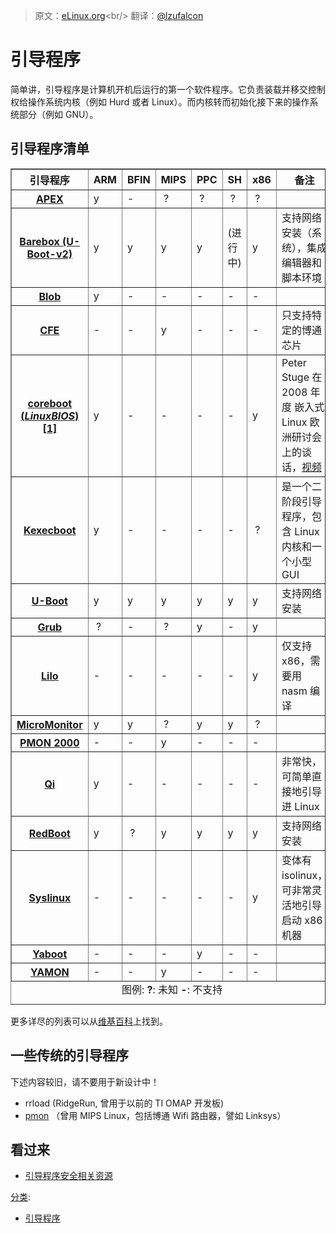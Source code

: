 > 原文：[eLinux.org](http://eLinux.org/Bootloader "http://eLinux.org/Bootloader")<br/>
> 翻译：[@lzufalcon](https://github.com/lzufalcon)


# 引导程序

简单讲，引导程序是计算机开机后运行的第一个软件程序。它负责装载并移交控制权给操作系统内核（例如 Hurd 或者 Linux）。而内核转而初始化接下来的操作系统部分（例如 GNU）。

## 引导程序清单

<table class="wikitable" border="1" cellspacing="0" cellpadding="4">
<caption align="bottom"> 图例: <b>?</b>: 未知 <b>-</b>: 不支持
</caption>
<tr>
<th> 引导程序  </th>
<th> ARM </th>
<th> BFIN </th>
<th> MIPS </th>
<th> PPC </th>
<th> SH </th>
<th> x86 </th>
<th> 备注
</th></tr>
<tr>
<th> <a href="http://elinux.org/APEX" title="APEX" class="mw-redirect">APEX</a>
</th>
<td>                 y  </td>
<td>   -  </td>
<td> &#160;?   </td>
<td> &#160;?  </td>
<td> &#160;?  </td>
<td> &#160;?  </td>
<td>
</td></tr>
<tr>
<th> <a href="http://elinux.org/Barebox" title="Barebox">Barebox (U-Boot-v2)</a>
</th>
<td>                 y  </td>
<td>   y  </td>
<td>   y  </td>
<td>  y  </td>
<td>  (进行中) </td>
<td>  y  </td>
<td> 支持网络安装（系统），集成编辑器和脚本环境
</td></tr>
<tr>
<th> <a href="http://elinux.org/Blob" title="Blob">Blob</a>
</th>
<td>                 y  </td>
<td>  -  </td>
<td>  -   </td>
<td>  -  </td>
<td>  -  </td>
<td>  -  </td>
<td>
</td></tr>
<tr>
<th> <a rel="nofollow" class="external text" href="http://www.linux-mips.org/wiki/Common_Firmware_Environment">CFE</a>
</th>
<td>                 -  </td>
<td>  -  </td>
<td>  y   </td>
<td>  -  </td>
<td>  -  </td>
<td>  -  </td>
<td> 只支持特定的博通芯片
</td></tr>
<tr>
<th> <a href="http://elinux.org/Coreboot" title="Coreboot"> coreboot (<i>LinuxBIOS</i>)</a> <a rel="nofollow" class="external autonumber" href="http://www.coreboot.org/Welcome_to_coreboot">[1]</a>
</th>
<td>                 y  </td>
<td>   -  </td>
<td>  -   </td>
<td>  -  </td>
<td>  -  </td>
<td>  y  </td>
<td> Peter Stuge 在 2008 年度 嵌入式 Linux 欧洲研讨会上的谈话，<a rel="nofollow" class="external text" href="http://free-electrons.com/pub/video/2008/elce/nluug-fall2008-stuge-coreboot.ogv">视频</a>
</td></tr>
<tr>
<th> <a href="http://elinux.org/Kexecboot" title="Kexecboot">Kexecboot</a>
</th>
<td>                 y  </td>
<td>   -  </td>
<td>  -   </td>
<td>  -  </td>
<td>  -  </td>
<td> &#160;?  </td>
<td> 是一个二阶段引导程序，包含 Linux 内核和一个小型 GUI
</td></tr>
<tr>
<th> <a href="../../.././dev_portals/Development_Platforms/Tegra/Mainline_SW/U-Boot/Tegra/Mainline_SW/U-Boot.md" title="U-Boot">U-Boot</a>
</th>
<td>                 y  </td>
<td>   y  </td>
<td>   y  </td>
<td>  y  </td>
<td>  y </td>
<td>  y  </td>
<td> 支持网络安装
</td></tr>
<tr>
<th> <a href="http://elinux.org/Grub" title="Grub">Grub</a>
</th>
<td>                &#160;?  </td>
<td>   -  </td>
<td>  &#160;?  </td>
<td>  y  </td>
<td>  -  </td>
<td>  y  </td>
<td>
</td></tr>
<tr>
<th> <a href="http://elinux.org/Lilo" title="Lilo">Lilo</a>
</th>
<td>                 -  </td>
<td>   -  </td>
<td>   -  </td>
<td>  -  </td>
<td>  - </td>
<td>  y  </td>
<td> 仅支持 x86，需要用 nasm 编译
</td></tr>
<tr>
<th> <a rel="nofollow" class="external text" href="http://www.microcross.com/html/micromonitor.html">MicroMonitor</a>
</th>
<td>                 y  </td>
<td>   y  </td>
<td>  &#160;?  </td>
<td>  y  </td>
<td>  y  </td>
<td> &#160;?  </td>
<td>
</td></tr>
<tr>
<th> <a rel="nofollow" class="external text" href="http://www.linux-mips.org/wiki/PMON_2000">PMON 2000</a>
</th>
<td>                 -  </td>
<td>   -  </td>
<td>  y   </td>
<td>  -  </td>
<td>  -  </td>
<td>  -  </td>
<td>
</td></tr>
<tr>
<th> <a href="http://elinux.org/index.php?title=Qi&amp;action=edit&amp;redlink=1" class="new" title="Qi (page does not exist)">Qi</a>
</th>
<td>                 y  </td>
<td>   -  </td>
<td>  -   </td>
<td>  -  </td>
<td>  - </td>
<td>  -  </td>
<td> 非常快，可简单直接地引导进 Linux
</td></tr>

<tr>
<th> <a href="http://elinux.org/index.php?title=RedBoot&amp;action=edit&amp;redlink=1" class="new" title="RedBoot (page does not exist)">RedBoot</a>
</th>
<td>                 y  </td>
<td>  &#160;?  </td>
<td>   y  </td>
<td>  y  </td>
<td>  y </td>
<td>  y  </td>
<td> 支持网络安装
</td></tr>
<tr>
<th> <a href="http://elinux.org/Syslinux" title="Syslinux">Syslinux</a>
</th>
<td>                 -  </td>
<td>   -  </td>
<td>  -   </td>
<td>  -  </td>
<td>  -  </td>
<td>  y  </td>
<td> 变体有 isolinux，可非常灵活地引导启动 x86 机器
</td></tr>
<tr>
<th> <a rel="nofollow" class="external text" href="http://yaboot.ozlabs.org/">Yaboot</a>
</th>
<td>                 -  </td>
<td>   -  </td>
<td>  -   </td>
<td>  y  </td>
<td>  -  </td>
<td>  -  </td>
<td>
</td></tr>
<tr>
<th> <a rel="nofollow" class="external text" href="http://www.linux-mips.org/wiki/YAMON">YAMON</a>
</th>
<td>                 -  </td>
<td>   -  </td>
<td>  y   </td>
<td>  -  </td>
<td>  -  </td>
<td>  -  </td>
<td>
</td></tr></table>

更多详尽的列表可以从[维基百科](http://en.wikipedia.org/wiki/Comparison_of_boot_loaders)上找到。

## 一些传统的引导程序

下述内容较旧，请不要用于新设计中！

-   rrload (RidgeRun, 曾用于以前的 TI OMAP 开发板)
-   [pmon](http://www.linux-mips.org/wiki/PMON) （曾用 MIPS Linux，包括博通 Wifi 路由器，譬如 Linksys）

## 看过来

-   [引导程序安全相关资源](../../.././dev_portals/Security/Bootloader_Security_Resources/Bootloader_Security_Resources.md "引导程序安全相关资源")


[分类](http://eLinux.org/Special:Categories "Special:Categories"):

-   [引导程序](http://eLinux.org/Category:Bootloaders "Category:Bootloaders")

